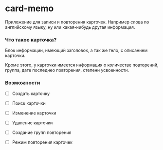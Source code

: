 # card-memo
Приложение для записи и повторения карточек. 
Например слова по английскому языку, ну или какая-нибудь другая информация.

### Что такое карточка?
Блок информации, имеющий заголовок, а так же тело, с описанием карточки.

Кроме этого, у карточки имеется информация о количестве повторений, группа,
дате последнео повторения, степени усвоенности.

### Возможности
- [ ] Создать карточку
- [ ] Поиск карточки
- [ ] Изменение карточки
- [ ] Удаление карточки
- [ ] Создание групп повторения
- [ ] Режим повторения карточек


<!-- Пусть степень усвоенности будет рассчитываться слеующим образом:
- новое значение степени усвоенности: текущее значение * 0.6 + успешность ответа * 0.4
- [ ] кроме этого, степень будет сама уменьшаться, в зависимости от количества повторений и времени, прошедшего с последнего повторения -->